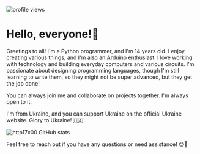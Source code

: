 ![profile views](https://komarev.com/ghpvc/?username=risknu)


# Hello, everyone!👋
Greetings to all! I'm a Python programmer, and I'm 14 years old. I enjoy creating various things, and I'm also an Arduino enthusiast. I love working with technology and building everyday computers and various circuits. I'm passionate about designing programming languages, though I'm still learning to write them, so they might not be super advanced, but they get the job done!

You can always join me and collaborate on projects together. I'm always open to it.

I'm from Ukraine, and you can support Ukraine on the official Ukraine website. Glory to Ukraine! 🇺🇦

![http17x00 GitHub stats](https://github-readme-stats.vercel.app/api?username=risknu&show_icons=true&theme=dark)

Feel free to reach out if you have any questions or need assistance! 😊🌟
